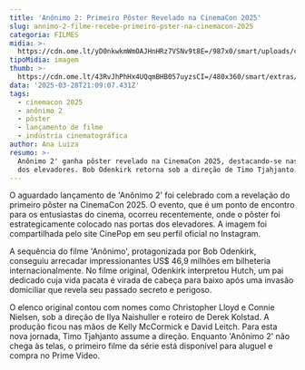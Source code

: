 ```yaml
---
title: 'Anônimo 2: Primeiro Pôster Revelado na CinemaCon 2025'
slug: annimo-2-filme-recebe-primeiro-pster-na-cinemacon-2025
categoria: FILMES
midia: >-
  https://cdn.ome.lt/yD0nkwkmWmOAJHnHRz7VSNv9t8E=/987x0/smart/uploads/conteudo/fotos/02_AqiRp1i.jpg
tipoMidia: imagem
thumb: >-
  https://cdn.ome.lt/43RvJhPhHx4UQqmBHB057uyzsCI=/480x360/smart/extras/conteudos/Captura_de_tela_2025-03-28_172855.png
data: '2025-03-28T21:09:07.431Z'
tags:
  - cinemacon 2025
  - anônimo 2
  - pôster
  - lançamento de filme
  - indústria cinematográfica
author: Ana Luiza
resumo: >-
  Anônimo 2' ganha pôster revelado na CinemaCon 2025, destacando-se nas portas
  dos elevadores. Bob Odenkirk retorna sob a direção de Timo Tjahjanto.
---
```


O aguardado lançamento de 'Anônimo 2' foi celebrado com a revelação do primeiro pôster na CinemaCon 2025. O evento, que é um ponto de encontro para os entusiastas do cinema, ocorreu recentemente, onde o pôster foi estrategicamente colocado nas portas dos elevadores. A imagem foi compartilhada pelo site CinePop em seu perfil oficial no Instagram.

A sequência do filme 'Anônimo', protagonizada por Bob Odenkirk, conseguiu arrecadar impressionantes US$ 46,9 milhões em bilheteria internacionalmente. No filme original, Odenkirk interpretou Hutch, um pai dedicado cuja vida pacata é virada de cabeça para baixo após uma invasão domiciliar que revela seu passado secreto e perigoso.

O elenco original contou com nomes como Christopher Lloyd e Connie Nielsen, sob a direção de Ilya Naishuller e roteiro de Derek Kolstad. A produção ficou nas mãos de Kelly McCormick e David Leitch. Para esta nova jornada, Timo Tjahjanto assume a direção. Enquanto 'Anônimo 2' não chega às telas, o primeiro filme da série está disponível para aluguel e compra no Prime Video.
